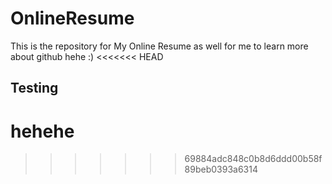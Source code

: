 # OnlineResume
This is the repository for My Online Resume 
as well for me to learn more about github hehe :)
<<<<<<< HEAD

## Testing
hehehe
=======
>>>>>>> 69884adc848c0b8d6ddd00b58f89beb0393a6314
